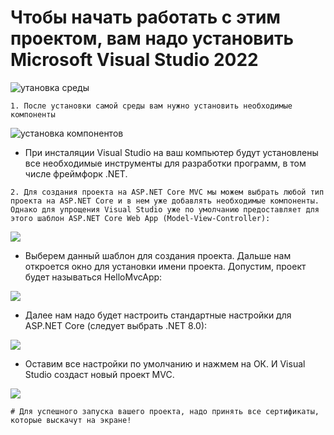 # Чтобы начать работать с этим проектом, вам надо установить Microsoft Visual Studio 2022
![утановка среды](https://metanit.com/sharp/aspnet6/pics/1.7.png)

```
1. После установки самой среды вам нужно установить необходимые компоненты
```
![установка компонентов](https://metanit.com/sharp/aspnet6/pics/1.8.png)

   - При инсталяции Visual Studio на ваш компьютер будут установлены все необходимые инструменты для разработки программ, в том числе фреймфорк .NET.

```
2. Для создания проекта на ASP.NET Core MVC мы можем выбрать любой тип проекта на ASP.NET Core и в нем уже добавлять необходимые компоненты. Однако для упрощения Visual Studio уже по умолчанию предоставляет для этого шаблон ASP.NET Core Web App (Model-View-Controller):
```

![]([https://metanit.com/sharp/aspnet6/pics/1.9.png](https://metanit.com/sharp/aspnetmvc/pics/1.1.png)https://metanit.com/sharp/aspnetmvc/pics/1.1.png)

   - Выберем данный шаблон для создания проекта. Дальше нам откроется окно для установки имени проекта. Допустим, проект будет называться HelloMvcApp:

![](https://metanit.com/sharp/aspnetmvc/pics/1.2.png)

  - Далее нам надо будет настроить стандартные настройки для ASP.NET Core (следует выбрать .NET 8.0):

![](https://metanit.com/sharp/aspnetmvc/pics/1.3.png)

  - Оставим все настройки по умолчанию и нажмем на ОК. И Visual Studio создаст новый проект MVC.
    
![](https://metanit.com/sharp/aspnetmvc/pics/1.4.png)

```
# Для успешного запуска вашего проекта, надо принять все сертификаты, которые выскачут на экране!
```
